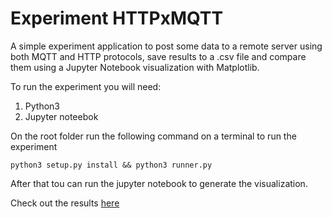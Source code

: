 # Experiment HTTPxMQTT

A simple experiment application to post some data to a remote server using both MQTT and HTTP protocols, save results to a .csv file and compare them using a Jupyter Notebook visualization with Matplotlib.

To run the experiment you will need:
1. Python3
2. Jupyter noteebok

On the root folder run the following command on a terminal to run the experiment

`python3 setup.py install && python3 runner.py`

After that tou can run the jupyter notebook to generate the visualization.

Check out the results [here](https://github.com/lucasdiniz/mqtt-api/blob/master/ExperimentMqttHttp.ipynb)
